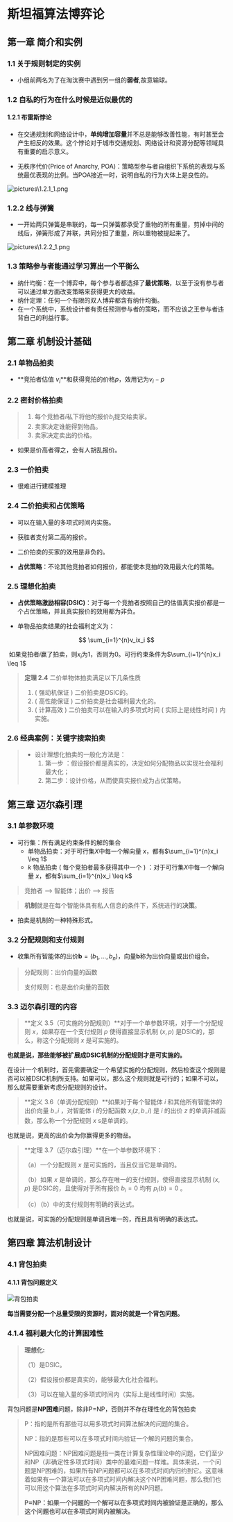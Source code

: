 # 斯坦福算法博弈论

## 第一章 简介和实例

### 1.1 关于规则制定的实例

- 小组前两名为了在淘汰赛中遇到另一组的**弱者**,故意输球。

### 1.2 自私的行为在什么时候是近似最优的

#### 1.2.1 布雷斯悖论

- 在交通规划和网络设计中，**单纯增加容量**并不总是能够改善性能，有时甚至会产生相反的效果。这个悖论对于城市交通规划、网络设计和资源分配等领域具有重要的启示意义。

- 无秩序代价(Price of Anarchy, POA)：策略型参与者自组织下系统的表现与系统最优表现的比例。当POA接近一时，说明自私的行为大体上是良性的。

![pictures\1.2.1_1.png](.\pictures\1.2.1_1.png)



### 1.2.2 线与弹簧

- 一开始两只弹簧是串联的，每一只弹簧都承受了重物的所有重量，剪掉中间的线后，弹簧形成了并联，共同分担了重量，所以重物被提起来了。

![pictures\1.2.2_1.png](.\pictures\1.2.2_1.png)

### 1.3 策略参与者能通过学习算出一个平衡么

- 纳什均衡：在一个博弈中，每个参与者都选择了**最优策略**，以至于没有参与者可以通过单方面改变策略来获得更大的收益。
- 纳什定理：任何一个有限的双人博弈都含有纳什均衡。
- 在一个系统中，系统设计者有责任预测参与者的策略，而不应该之王参与者违背自己的利益行事。

## 第二章 机制设计基础

### 2.1 单物品拍卖

- **竞拍者估值 $v_i$**和获得竞拍的价格$p$，效用记为$v_i-p$

### 2.2 密封价格拍卖

> 1. 每个竞拍者$i$私下将他的报价$b_i$提交给卖家。
> 2. 卖家决定谁能得到物品。
> 3. 卖家决定卖出的价格。

- 如果是价高者得之，会有人胡乱报价。

### 2.3 一价拍卖

- 很难进行建模推理

### 2.4 二价拍卖和占优策略

- 可以在输入量的多项式时间内实施。

- 获胜者支付第二高的报价。
- 二价拍卖的买家的效用是非负的。
- **占优策略**：不论其他竞拍者如何报价，都能使本竞拍的效用最大化的策略。

### 2.5 理想化拍卖

- **占优策略激励相容(DSIC)**：对于每一个竞拍者按照自己的估值真实报价都是一个占优策略，并且真实报价的效用都为非负。

- 单物品拍卖结果的社会福利定义为：

$$
\sum_{i=1}^{n}v_ix_i
$$

​	如果竞拍者$i$赢了拍卖，则$x_i$为1，否则为0。可行约束条件为$\sum_{i=1}^{n}x_i \leq 1$

> **定理 2.4** 二价单物体拍卖满足以下几条性质
>
> 1. ( 强动机保证 ) 二价拍卖是DSIC的。
> 2. ( 高性能保证 ) 二价拍卖是社会福利最大化的。
> 3. ( 计算高效 ) 二价拍卖可以在输入的多项式时间 ( 实际上是线性时间 ) 内实施。

### 2.6 经典案例：关键字搜索拍卖

> - 设计理想化拍卖的一般化方法是：
>   1. 第一步 ：假设报价都是真实的，决定如何分配物品以实现社会福利最大化；
>   2. 第二步：设计价格，从而使真实报价成为占优策略。

## 第三章 迈尔森引理

### 3.1 单参数环境

- 可行集：所有满足约束条件的解的集合
  - 单物品拍卖：对于可行集$X$中每一个解向量 $x$，都有$\sum_{i=1}^{n}x_i \leq 1$
  - $k$ 物品拍卖 ( 每个竞拍者最多获得其中一个 ) ：对于可行集$X$中每一个解向量  $x$，都有$\sum_{i=1}^{n}x_i \leq k$

>  竞拍者 —> 智能体；出价 —> 报告 

> **机制**就是在每个智能体具有私人信息的条件下，系统进行的**决策**。

- 拍卖是机制的一种特殊形式。

### 3.2 分配规则和支付规则

- 收集所有智能体的出价$\mathbf{b} = (b_1, \ldots, b_n)$，向量$\mathbf{b}$称为出价向量或出价组合。

> 分配规则：出价向量的函数
>
> 支付规则：也是出价向量的函数

### 3.3 迈尔森引理的内容

> **定义 3.5（可实施的分配规则）**对于一个单参数环境，对于一个分配规则 $x$，如果存在一个支付规则 $p$ 使得直接显示机制 $(x,p)$ 是DSIC的，那么，称这个分配规则 $x$ 是可实施的。

**也就是说，那些能够被扩展成DSIC机制的分配规则才是可实施的。**

在设计一个机制时，首先需要确定一个希望实施的分配规则，然后检查这个规则是否可以被DSIC机制所支持。如果可以，那么这个规则就是可行的；如果不可以，那么就需要重新考虑分配规则的设计。

> **定义 3.6（单调分配规则）**如果对于每个智能体 $i$ 和其他所有智能体的出价向量 $b_-i$ ，对智能体 $i$ 的分配函数 $x_i (z,b_-i)$ 是 $i$ 的出价 $z$ 的单调非减函数，那么称一个分配规则 $x$ s是单调的。

也就是说，更高的出价会为你赢得更多的物品。

> **定理 3.7（迈尔森引理）**在一个单参数环境下：
>
> （a）一个分配规则 $x$ 是可实施的，当且仅当它是单调的。
>
> （b）如果 $x$ 是单调的，那么存在唯一的支付规则，使得直接显示机制 $(x,p)$ 是DSIC的，且使得对于所有报价 $b_i = 0$ 均有 $p_i (b)=0$ 。
>
> （c）（b）中的支付规则有明确的表达式。

也就是说，可实施的分配规则是单调且唯一的，而且具有明确的表达式。

## 第四章 算法机制设计

### 4.1 背包拍卖

#### 4.1.1 背包问题定义

![背包拍卖](D:\研一\notes\pictures_Gao\backpack.png)

**每当需要分配一个总量受限的资源时，面对的就是一个背包问题。**

### 4.1.4 福利最大化的计算困难性

> **理想化:**
>
> （1）是DSIC。
>
> （2）假设报价都是真实的，能够最大化社会福利。
>
> （3）可以在输入量的多项式时间内（实际上是线性时间）实施。

背包问题是**NP困难**问题，除非P=NP，否则并不存在理性化的背包拍卖

> P：指的是所有那些可以用多项式时间算法解决的问题的集合。
>
> NP：指的是那些可以在多项式时间内验证一个解的问题的集合。
>
> NP困难问题：NP困难问题是指一类在计算复杂性理论中的问题，它们至少和NP（非确定性多项式时间）类中的最难问题一样难。具体来说，一个问题是NP困难的，如果所有NP问题都可以在多项式时间内归约到它。这意味着如果有一个算法可以在多项式时间内解决这个NP困难问题，那么我们也可以用这个算法在多项式时间内解决所有的NP问题。
>
> **P=NP：如果一个问题的一个解可以在多项式时间内被验证是正确的，那么这个问题也可以在多项式时间内被解决。**
